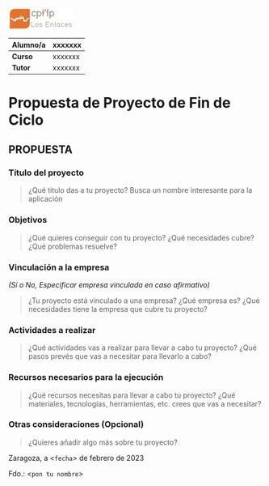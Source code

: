 ![cpi los enlaces](cpile.png "cpi los enlaces")


| **Alumno/a**  |       xxxxxxx    |
| ------------- | ------------- |
| **Curso**  |  xxxxxxx |
| **Tutor**  |  xxxxxxx |


# Propuesta de Proyecto de Fin de Ciclo

## PROPUESTA

### Título del proyecto
> ¿Qué titulo das a tu proyecto? Busca un nombre interesante para la aplicación

### Objetivos
> ¿Qué quieres conseguir con tu proyecto? ¿Qué necesidades cubre? ¿Qué problemas resuelve?

### Vinculación a la empresa 
*(Sí o No, Especificar empresa vinculada en caso afirmativo)*
> ¿Tu proyecto está vinculado a una empresa? ¿Qué empresa es? ¿Qué necesidades tiene la empresa que cubre tu proyecto?

### Actividades a realizar
> ¿Qué actividades vas a realizar para llevar a cabo tu proyecto? ¿Qué pasos prevés que vas a necesitar para llevarlo a cabo?

### Recursos necesarios para la ejecución
> ¿Qué recursos necesitas para llevar a cabo tu proyecto? ¿Qué materiales, tecnologías, herramientas, etc. crees que vas a necesitar?

### Otras consideraciones (Opcional)
> ¿Quieres añadir algo más sobre tu proyecto?






Zaragoza, a <`fecha`> de febrero de 2023



Fdo.: <`pon tu nombre`>

